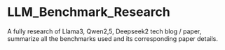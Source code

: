 # LLM_Benchmark_Research
A fully research of Llama3, Qwen2,5, Deepseek2 tech blog / paper, summarize all the benchmarks used and its corresponding paper details.
